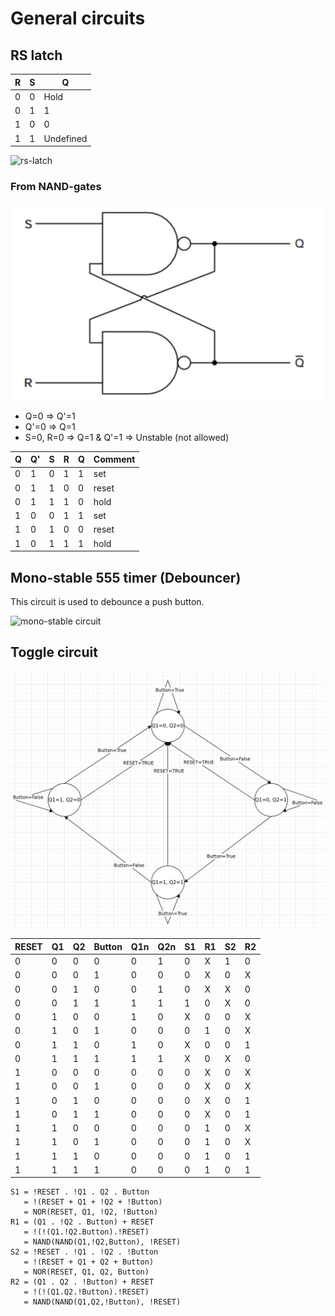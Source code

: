 # General circuits

## RS latch

| R | S | Q
|-- |-- |--
| 0 | 0 | Hold
| 0 | 1 | 1
| 1 | 0 | 0
| 1 | 1 | Undefined

![rs-latch](resources/rs.svg "rs Latch")

### From NAND-gates

![rs-latch](resources/nand_rs.PNG "rs Latch")

* Q=0 => Q'=1
* Q'=0 => Q=1
* S=0, R=0 => Q=1 & Q'=1 => Unstable (not allowed)

| Q | Q' | S | R | Q | Comment
|-- |--  |-- |-- |-- |--
| 0 | 1  | 0 | 1 | 1 | set
| 0 | 1  | 1 | 0 | 0 | reset
| 0 | 1  | 1 | 1 | 0 | hold
| 1 | 0  | 0 | 1 | 1 | set
| 1 | 0  | 1 | 0 | 0 | reset
| 1 | 0  | 1 | 1 | 1 | hold  



## Mono-stable 555 timer (Debouncer)

This circuit is used to debounce a push button.

![mono-stable circuit](resources/mono-stable-555-debouncer.svg "mono-stable-multivibrator Circuit")


## Toggle circuit

![toggle](resources/toggle.PNG "toggle")

| RESET | Q1 | Q2 | Button | Q1n | Q2n | S1 | R1 | S2 | R2
|--     |--  |--  |--      |--   |--   |--  |--  |--  |--
| 0     | 0  | 0  | 0      | 0   | 1   | 0  | X  | 1  | 0
| 0     | 0  | 0  | 1      | 0   | 0   | 0  | X  | 0  | X
| 0     | 0  | 1  | 0      | 0   | 1   | 0  | X  | X  | 0
| 0     | 0  | 1  | 1      | 1   | 1   | 1  | 0  | X  | 0
| 0     | 1  | 0  | 0      | 1   | 0   | X  | 0  | 0  | X
| 0     | 1  | 0  | 1      | 0   | 0   | 0  | 1  | 0  | X
| 0     | 1  | 1  | 0      | 1   | 0   | X  | 0  | 0  | 1
| 0     | 1  | 1  | 1      | 1   | 1   | X  | 0  | X  | 0
| 1     | 0  | 0  | 0      | 0   | 0   | 0  | X  | 0  | X
| 1     | 0  | 0  | 1      | 0   | 0   | 0  | X  | 0  | X
| 1     | 0  | 1  | 0      | 0   | 0   | 0  | X  | 0  | 1
| 1     | 0  | 1  | 1      | 0   | 0   | 0  | X  | 0  | 1
| 1     | 1  | 0  | 0      | 0   | 0   | 0  | 1  | 0  | X
| 1     | 1  | 0  | 1      | 0   | 0   | 0  | 1  | 0  | X
| 1     | 1  | 1  | 0      | 0   | 0   | 0  | 1  | 0  | 1
| 1     | 1  | 1  | 1      | 0   | 0   | 0  | 1  | 0  | 1

```
S1 = !RESET . !Q1 . Q2 . Button
   = !(RESET + Q1 + !Q2 + !Button)
   = NOR(RESET, Q1, !Q2, !Button)
R1 = (Q1 . !Q2 . Button) + RESET
   = !(!(Q1.!Q2.Button).!RESET)
   = NAND(NAND(Q1,!Q2,Button), !RESET)
S2 = !RESET . !Q1 . !Q2 . !Button
   = !(RESET + Q1 + Q2 + Button)
   = NOR(RESET, Q1, Q2, Button)
R2 = (Q1 . Q2 . !Button) + RESET
   = !(!(Q1.Q2.!Button).!RESET)
   = NAND(NAND(Q1,Q2,!Button), !RESET)
```

